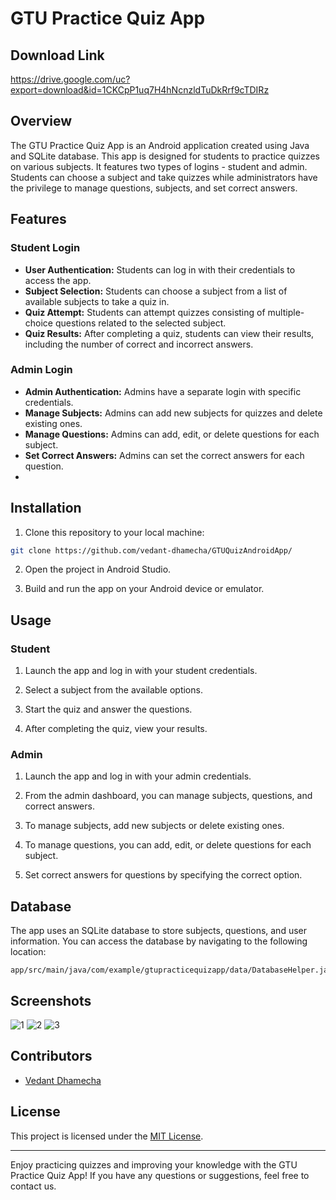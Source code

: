 # GTU Practice Quiz App
## Download Link
https://drive.google.com/uc?export=download&id=1CKCpP1uq7H4hNcnzldTuDkRrf9cTDIRz
## Overview

The GTU Practice Quiz App is an Android application created using Java and SQLite database. This app is designed for students to practice quizzes on various subjects. It features two types of logins - student and admin. Students can choose a subject and take quizzes while administrators have the privilege to manage questions, subjects, and set correct answers.

## Features

### Student Login

- **User Authentication:** Students can log in with their credentials to access the app.
- **Subject Selection:** Students can choose a subject from a list of available subjects to take a quiz in.
- **Quiz Attempt:** Students can attempt quizzes consisting of multiple-choice questions related to the selected subject.
- **Quiz Results:** After completing a quiz, students can view their results, including the number of correct and incorrect answers.

### Admin Login

- **Admin Authentication:** Admins have a separate login with specific credentials.
- **Manage Subjects:** Admins can add new subjects for quizzes and delete existing ones.
- **Manage Questions:** Admins can add, edit, or delete questions for each subject.
- **Set Correct Answers:** Admins can set the correct answers for each question.
- 
## Installation

1. Clone this repository to your local machine:

```bash
git clone https://github.com/vedant-dhamecha/GTUQuizAndroidApp/
```

2. Open the project in Android Studio.

3. Build and run the app on your Android device or emulator.

## Usage

### Student

1. Launch the app and log in with your student credentials.

2. Select a subject from the available options.

3. Start the quiz and answer the questions.

4. After completing the quiz, view your results.

### Admin

1. Launch the app and log in with your admin credentials.

2. From the admin dashboard, you can manage subjects, questions, and correct answers.

3. To manage subjects, add new subjects or delete existing ones.

4. To manage questions, you can add, edit, or delete questions for each subject.

5. Set correct answers for questions by specifying the correct option.

## Database

The app uses an SQLite database to store subjects, questions, and user information. You can access the database by navigating to the following location:

```plaintext
app/src/main/java/com/example/gtupracticequizapp/data/DatabaseHelper.java
```
## Screenshots
![1](https://github.com/vedant-dhamecha/GTUQuizAndroidApp/assets/105575987/639278ae-c5c8-4868-b21b-6c6c97c9a05c)
![2](https://github.com/vedant-dhamecha/GTUQuizAndroidApp/assets/105575987/28e598ba-dc2f-4da2-bf06-7d0f10edb320)
![3](https://github.com/vedant-dhamecha/GTUQuizAndroidApp/assets/105575987/0f595fca-8077-4aa5-896d-1772ca041a5b)


## Contributors

- [Vedant Dhamecha](https://github.com/vedant-dhamecha)

## License

This project is licensed under the [MIT License](LICENSE.md).

---

Enjoy practicing quizzes and improving your knowledge with the GTU Practice Quiz App! If you have any questions or suggestions, feel free to contact us.
